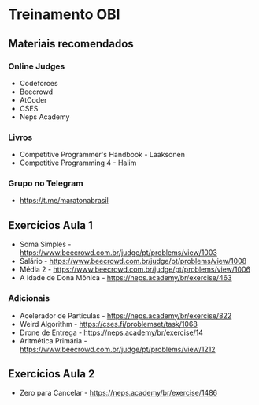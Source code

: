 # Treinamento OBI

## Materiais recomendados

### Online Judges
- Codeforces
- Beecrowd
- AtCoder
- CSES
- Neps Academy

### Livros
- Competitive Programmer's Handbook - Laaksonen
- Competitive Programming 4 - Halim

### Grupo no Telegram
- https://t.me/maratonabrasil

## Exercícios Aula 1
- Soma Simples - https://www.beecrowd.com.br/judge/pt/problems/view/1003
- Salário - https://www.beecrowd.com.br/judge/pt/problems/view/1008
- Média 2 - https://www.beecrowd.com.br/judge/pt/problems/view/1006
- A Idade de Dona Mônica - https://neps.academy/br/exercise/463
### Adicionais
- Acelerador de Partículas - https://neps.academy/br/exercise/822
- Weird Algorithm - https://cses.fi/problemset/task/1068
- Drone de Entrega - https://neps.academy/br/exercise/14
- Aritmética Primária - https://www.beecrowd.com.br/judge/pt/problems/view/1212

## Exercícios Aula 2
- Zero para Cancelar - https://neps.academy/br/exercise/1486
